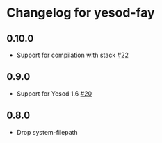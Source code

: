 # Changelog for yesod-fay

## 0.10.0

* Support for compilation with stack [#22](https://github.com/fpco/yesod-fay/issues/22)

## 0.9.0

* Support for Yesod 1.6 [#20](https://github.com/fpco/yesod-fay/issues/20)

## 0.8.0

* Drop system-filepath

